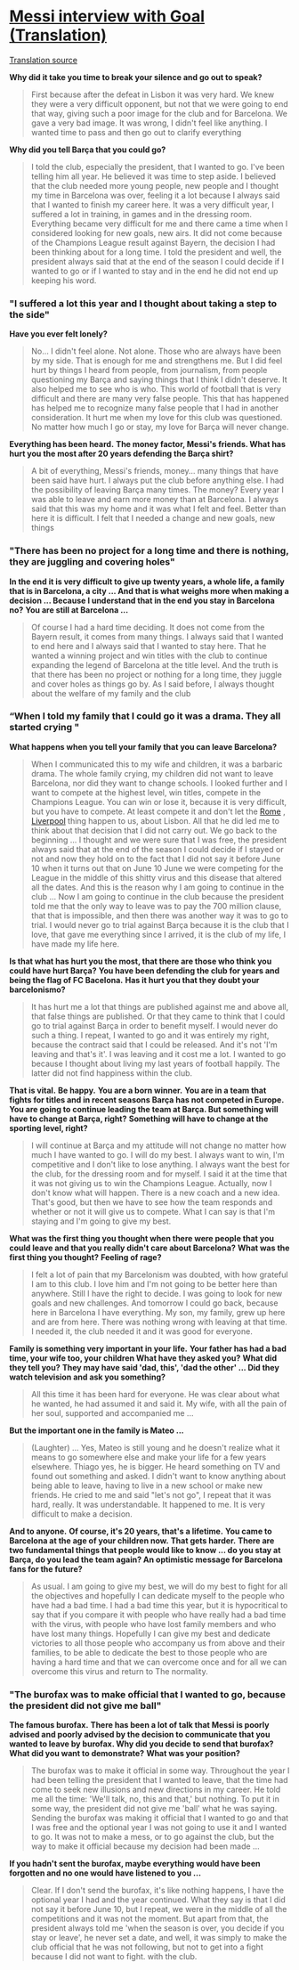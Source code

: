 # [Messi interview with Goal (Translation) ](https://www.goal.com/es/noticias/lionel-messi-en-goal-jamas-iria-a-juicio-contra-el-club-de/f1rk5x1dmnmm1cay5rgxz71ie)

[Translation source](https://www.reddit.com/r/soccer/comments/iminf8/messi_interview_with_goal/g402lfo/)

**Why did it take you time to break your silence and go out to speak?**

> First because after the defeat in Lisbon it was very hard. We knew they were a very difficult opponent, but not that we were going to end that way, giving such a poor image for the club and for Barcelona. We gave a very bad image. It was wrong, I didn't feel like anything. I wanted time to pass and then go out to clarify everything

**Why did you tell Barça that you could go?**

> I told the club, especially the president, that I wanted to go. I've been telling him all year. He believed it was time to step aside. I believed that the club needed more young people, new people and I thought my time in Barcelona was over, feeling it a lot because I always said that I wanted to finish my career here. It was a very difficult year, I suffered a lot in training, in games and in the dressing room. Everything became very difficult for me and there came a time when I considered looking for new goals, new airs. It did not come because of the Champions League result against Bayern, the decision I had been thinking about for a long time. I told the president and well, the president always said that at the end of the season I could decide if I wanted to go or if I wanted to stay and in the end he did not end up keeping his word.

###  "I suffered a lot this year and I thought about taking a step to the side"

**Have you ever felt lonely?**

> No… I didn't feel alone. Not alone. Those who are always have been by my side. That is enough for me and strengthens me. But I did feel hurt by things I heard from people, from journalism, from people questioning my Barça and saying things that I think I didn't deserve. It also helped me to see who is who. This world of football that is very difficult and there are many very false people. This that has happened has helped me to recognize many false people that I had in another consideration. It hurt me when my love for this club was questioned. No matter how much I go or stay, my love for Barça will never change.

**Everything has been heard.** **The money factor, Messi's friends. What has hurt you the most after 20 years defending the Barça shirt?**

> A bit of everything, Messi's friends, money… many things that have been said have hurt. I always put the club before anything else. I had the possibility of leaving Barça many times. The money? Every year I was able to leave and earn more money than at Barcelona. I always said that this was my home and it was what I felt and feel. Better than here it is difficult. I felt that I needed a change and new goals, new things

### "There has been no project for a long time and there is nothing, they are juggling and covering holes"

**In the end it is very difficult to give up twenty years, a whole life, a family that is in Barcelona, a city ... And that is what weighs more when making a decision ... Because I understand that in the end you stay in Barcelona no?** **You are still at Barcelona ...**

> Of course I had a hard time deciding. It does not come from the Bayern result, it comes from many things. I always said that I wanted to end here and I always said that I wanted to stay here. That he wanted a winning project and win titles with the club to continue expanding the legend of Barcelona at the title level. And the truth is that there has been no project or nothing for a long time, they juggle and cover holes as things go by. As I said before, I always thought about the welfare of my family and the club

### “When I told my family that I could go it was a drama. They all started crying "

**What happens when you tell your family that you can leave Barcelona?**

> When I communicated this to my wife and children, it was a barbaric drama. The whole family crying, my children did not want to leave Barcelona, nor did they want to change schools. I looked further and I want to compete at the highest level, win titles, compete in the Champions League. You can win or lose it, because it is very difficult, but you have to compete. At least compete it and don't let the [Rome](https://www.goal.com/es/equipo/roma/2tk2l9sgktwc9jhzqdd4mpdtb) , [Liverpool](https://www.goal.com/es/equipo/liverpool/c8h9bw1l82s06h77xxrelzhur) thing happen to us, about Lisbon. All that he did led me to think about that decision that I did not carry out. We go back to the beginning ... I thought and we were sure that I was free, the president always said that at the end of the season I could decide if I stayed or not and now they hold on to the fact that I did not say it before June 10 when it turns out that on June 10 June we were competing for the League in the middle of this shitty virus and this disease that altered all the dates. And this is the reason why I am going to continue in the club ... Now I am going to continue in the club because the president told me that the only way to leave was to pay the 700 million clause, that that is impossible, and then there was another way it was to go to trial. I would never go to trial against Barça because it is the club that I love, that gave me everything since I arrived, it is the club of my life, I have made my life here.

**Is that what has hurt you the most, that there are those who think you could have hurt Barça?** **You have been defending the club for years and being the flag of FC Bacelona.** **Has it hurt you that they doubt your barcelonismo?**

> It has hurt me a lot that things are published against me and above all, that false things are published. Or that they came to think that I could go to trial against Barça in order to benefit myself. I would never do such a thing. I repeat, I wanted to go and it was entirely my right, because the contract said that I could be released. And it's not 'I'm leaving and that's it'. I was leaving and it cost me a lot. I wanted to go because I thought about living my last years of football happily. The latter did not find happiness within the club.

**That is vital.** **Be happy.** **You are a born winner.** **You are in a team that fights for titles and in recent seasons Barça has not competed in Europe.** **You are going to continue leading the team at Barça. But something will have to change at Barça, right?** **Something will have to change at the sporting level, right?**

> I will continue at Barça and my attitude will not change no matter how much I have wanted to go. I will do my best. I always want to win, I'm competitive and I don't like to lose anything. I always want the best for the club, for the dressing room and for myself. I said it at the time that it was not giving us to win the Champions League. Actually, now I don't know what will happen. There is a new coach and a new idea. That's good, but then we have to see how the team responds and whether or not it will give us to compete. What I can say is that I'm staying and I'm going to give my best.

**What was the first thing you thought when there were people that you could leave and that you really didn't care about Barcelona?** **What was the first thing you thought?** **Feeling of rage?**

> I felt a lot of pain that my Barcelonism was doubted, with how grateful I am to this club. I love him and I'm not going to be better here than anywhere. Still I have the right to decide. I was going to look for new goals and new challenges. And tomorrow I could go back, because here in Barcelona I have everything. My son, my family, grew up here and are from here. There was nothing wrong with leaving at that time. I needed it, the club needed it and it was good for everyone.

**Family is something very important in your life.** **Your father has had a bad time, your wife too, your children What have they asked you?** **What did they tell you?** **They may have said 'dad, this', 'dad the other' ... Did they watch television and ask you something?**

> All this time it has been hard for everyone. He was clear about what he wanted, he had assumed it and said it. My wife, with all the pain of her soul, supported and accompanied me ...

**But the important one in the family is Mateo ...**

> (Laughter) ... Yes, Mateo is still young and he doesn't realize what it means to go somewhere else and make your life for a few years elsewhere. Thiago yes, he is bigger. He heard something on TV and found out something and asked. I didn't want to know anything about being able to leave, having to live in a new school or make new friends. He cried to me and said "let's not go", I repeat that it was hard, really. It was understandable. It happened to me. It is very difficult to make a decision.

**And to anyone.** **Of course, it's 20 years, that's a lifetime.** **You came to Barcelona at the age of your children now.** **That gets harder.** **There are two fundamental things that people would like to know ... do you stay at Barça, do you lead the team again? An optimistic message for Barcelona fans for the future?**

> As usual. I am going to give my best, we will do my best to fight for all the objectives and hopefully I can dedicate myself to the people who have had a bad time. I had a bad time this year, but it is hypocritical to say that if you compare it with people who have really had a bad time with the virus, with people who have lost family members and who have lost many things. Hopefully I can give my best and dedicate victories to all those people who accompany us from above and their families, to be able to dedicate the best to those people who are having a hard time and that we can overcome once and for all we can overcome this virus and return to The normality.

### "The burofax was to make official that I wanted to go, because the president did not give me ball"

**The famous burofax.** **There has been a lot of talk that Messi is poorly advised and poorly advised by the decision to communicate that you wanted to leave by burofax. Why did you decide to send that burofax?** **What did you want to demonstrate?** **What was your position?**

> The burofax was to make it official in some way. Throughout the year I had been telling the president that I wanted to leave, that the time had come to seek new illusions and new directions in my career. He told me all the time: 'We'll talk, no, this and that,' but nothing. To put it in some way, the president did not give me 'ball' what he was saying. Sending the burofax was making it official that I wanted to go and that I was free and the optional year I was not going to use it and I wanted to go. It was not to make a mess, or to go against the club, but the way to make it official because my decision had been made ...

**If you hadn't sent the burofax, maybe everything would have been forgotten and no one would have listened to you ...**

> Clear. If I don't send the burofax, it's like nothing happens, I have the optional year I had and the year continued. What they say is that I did not say it before June 10, but I repeat, we were in the middle of all the competitions and it was not the moment. But apart from that, the president always told me 'when the season is over, you decide if you stay or leave', he never set a date, and well, it was simply to make the club official that he was not following, but not to get into a fight because I did not want to fight. with the club.
